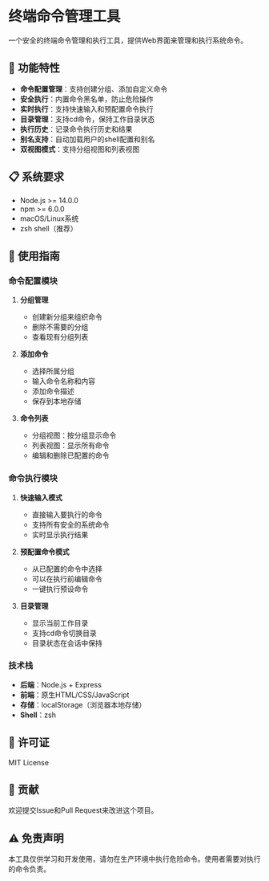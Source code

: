 # 终端命令管理工具

一个安全的终端命令管理和执行工具，提供Web界面来管理和执行系统命令。

## 🚀 功能特性

- **命令配置管理**：支持创建分组、添加自定义命令
- **安全执行**：内置命令黑名单，防止危险操作
- **实时执行**：支持快速输入和预配置命令执行
- **目录管理**：支持cd命令，保持工作目录状态
- **执行历史**：记录命令执行历史和结果
- **别名支持**：自动加载用户的shell配置和别名
- **双视图模式**：支持分组视图和列表视图

## 📋 系统要求

- Node.js >= 14.0.0
- npm >= 6.0.0
- macOS/Linux系统
- zsh shell（推荐）

## 📖 使用指南

### 命令配置模块

1. **分组管理**
   - 创建新分组来组织命令
   - 删除不需要的分组
   - 查看现有分组列表

2. **添加命令**
   - 选择所属分组
   - 输入命令名称和内容
   - 添加命令描述
   - 保存到本地存储

3. **命令列表**
   - 分组视图：按分组显示命令
   - 列表视图：显示所有命令
   - 编辑和删除已配置的命令

### 命令执行模块

1. **快速输入模式**
   - 直接输入要执行的命令
   - 支持所有安全的系统命令
   - 实时显示执行结果

2. **预配置命令模式**
   - 从已配置的命令中选择
   - 可以在执行前编辑命令
   - 一键执行预设命令

3. **目录管理**
   - 显示当前工作目录
   - 支持cd命令切换目录
   - 目录状态在会话中保持

### 技术栈

- **后端**：Node.js + Express
- **前端**：原生HTML/CSS/JavaScript
- **存储**：localStorage（浏览器本地存储）
- **Shell**：zsh

## 📄 许可证

MIT License

## 🤝 贡献

欢迎提交Issue和Pull Request来改进这个项目。

## ⚠️ 免责声明

本工具仅供学习和开发使用，请勿在生产环境中执行危险命令。使用者需要对执行的命令负责。
